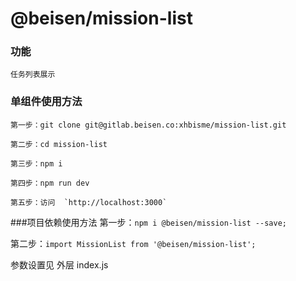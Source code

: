 # @beisen/mission-list

### 功能

```
任务列表展示
```

### 单组件使用方法

```
第一步：git clone git@gitlab.beisen.co:xhbisme/mission-list.git

第二步：cd mission-list

第三步：npm i

第四步：npm run dev

第五步：访问  `http://localhost:3000`
```
###项目依赖使用方法
第一步：`npm i @beisen/mission-list --save;`

第二步：`import MissionList from '@beisen/mission-list';`

参数设置见 外层 index.js